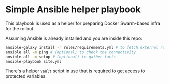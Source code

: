 # Simple Ansible helper playbook

This playbook is used as a helper for preparing Docker Swarm-based infra for the
rollout.

Assuming Ansible is already installed and you are inside this repo:

```bash
ansible-galaxy install -r roles/requirements.yml # to fetch external roles
ansible all -m ping # (optional) to check the connectivity
ansible all -m setup # (optional) to gather facts
ansible-playbook site.yml
```

There's a helper `vault` script in use that is required to get access to
protected variables.
